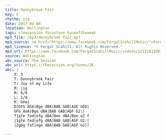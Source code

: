 ```yaml
---
title: Donnybrook Fair
key: G
rhythm: jig
date: 2017-04-06
location: Wellington
tags: slowsession focustune tuneoftheweek
mp3_file: /mp3/donnybrook-fair.mp3
mp3_source: <a href="https://www.facebook.com/FergalScahillMusic/">Fergal Scahill</a>, member of <a href="http://www.webanjo3.com/">We Banjo 3</a>
mp3_licence: "© Fergal Scahill. All Rights Reserved."
mp3_url: https://www.facebook.com/FergalScahillMusic/videos/1217181108378222/
source: Wellington
abc_source: The Session
abc_url: https://thesession.org/tunes/26
abc: |
    X: 3
    T: Donnybrook Fair
    T: Joy of my Life
    R: jig
    M: 6/8
    L: 1/8
    K: Gmaj
    D|GFG AGA|Bge dBA|BAB GAB|AGE GED|
    GFG AGA|Bge dBA|BAB GAB|AGF G2:|
    f|gfe fed|efg dBA|Bee dBA|Bee e2 f
    |1gfe fed|efg dBA|BAB GAB|AGF G2:|
    |2gbg faf|ege dBA|BAB GAB|AGF G2|]

---
```


